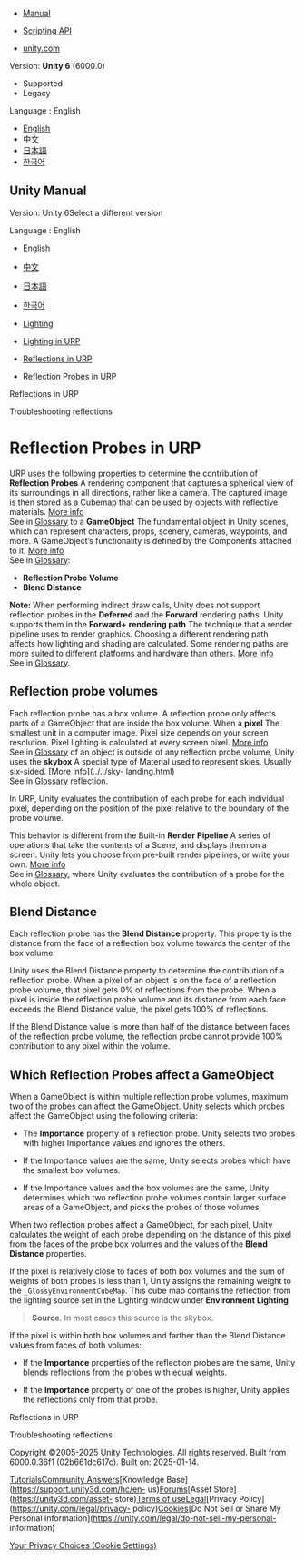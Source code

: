 [](https://docs.unity3d.com)

  * [Manual](../Manual/index.html)
  * [Scripting API](../ScriptReference/index.html)

  * [unity.com](https://unity.com/)

Version: **Unity 6** (6000.0)

  * Supported
  * Legacy

Language : English

  * [English](/Manual/urp/lighting/reflection-probes-introduction.html)
  * [中文](/cn/current/Manual/urp/lighting/reflection-probes-introduction.html)
  * [日本語](/ja/current/Manual/urp/lighting/reflection-probes-introduction.html)
  * [한국어](/kr/current/Manual/urp/lighting/reflection-probes-introduction.html)

[](https://docs.unity3d.com)

## Unity Manual

Version: Unity 6Select a different version

Language : English

  * [English](/Manual/urp/lighting/reflection-probes-introduction.html)
  * [中文](/cn/current/Manual/urp/lighting/reflection-probes-introduction.html)
  * [日本語](/ja/current/Manual/urp/lighting/reflection-probes-introduction.html)
  * [한국어](/kr/current/Manual/urp/lighting/reflection-probes-introduction.html)

  * [Lighting](../../LightingOverview.html)
  * [Lighting in URP](../../urp/lighting-landing.html)
  * [Reflections in URP](../../urp/lighting/reflection-probes.html)
  * Reflection Probes in URP

[](../../urp/lighting/reflection-probes.html)

Reflections in URP

[](../../urp/lighting/reflection-probes-troubleshooting.html)

Troubleshooting reflections

# Reflection Probes in URP

URP uses the following properties to determine the contribution of
**Reflection Probes** A rendering component that captures a spherical view of
its surroundings in all directions, rather like a camera. The captured image
is then stored as a Cubemap that can be used by objects with reflective
materials. [More info](../../class-ReflectionProbe.html)  
See in [Glossary](../../Glossary.html#ReflectionProbe) to a **GameObject** The
fundamental object in Unity scenes, which can represent characters, props,
scenery, cameras, waypoints, and more. A GameObject’s functionality is defined
by the Components attached to it. [More info](../../class-GameObject.html)  
See in [Glossary](../../Glossary.html#GameObject):

  * **Reflection Probe Volume**
  * **Blend Distance**

**Note:** When performing indirect draw calls, Unity does not support
reflection probes in the **Deferred** and the **Forward** rendering paths.
Unity supports them in the **Forward+** **rendering path** The technique that
a render pipeline uses to render graphics. Choosing a different rendering path
affects how lighting and shading are calculated. Some rendering paths are more
suited to different platforms and hardware than others. [More
info](../../RenderingPaths.html)  
See in [Glossary](../../Glossary.html#RenderingPath).

## Reflection probe volumes

Each reflection probe has a box volume. A reflection probe only affects parts
of a GameObject that are inside the box volume. When a **pixel** The smallest
unit in a computer image. Pixel size depends on your screen resolution. Pixel
lighting is calculated at every screen pixel. [More
info](../../ShadowPerformance.html)  
See in [Glossary](../../Glossary.html#pixel) of an object is outside of any
reflection probe volume, Unity uses the **skybox** A special type of Material
used to represent skies. Usually six-sided. [More info](../../sky-
landing.html)  
See in [Glossary](../../Glossary.html#Skybox) reflection.

In URP, Unity evaluates the contribution of each probe for each individual
pixel, depending on the position of the pixel relative to the boundary of the
probe volume.

This behavior is different from the Built-in **Render Pipeline** A series of
operations that take the contents of a Scene, and displays them on a screen.
Unity lets you choose from pre-built render pipelines, or write your own.
[More info](../../render-pipelines.html)  
See in [Glossary](../../Glossary.html#Renderpipeline), where Unity evaluates
the contribution of a probe for the whole object.

## Blend Distance

Each reflection probe has the **Blend Distance** property. This property is
the distance from the face of a reflection box volume towards the center of
the box volume.

Unity uses the Blend Distance property to determine the contribution of a
reflection probe. When a pixel of an object is on the face of a reflection
probe volume, that pixel gets 0% of reflections from the probe. When a pixel
is inside the reflection probe volume and its distance from each face exceeds
the Blend Distance value, the pixel gets 100% of reflections.

If the Blend Distance value is more than half of the distance between faces of
the reflection probe volume, the reflection probe cannot provide 100%
contribution to any pixel within the volume.

## Which Reflection Probes affect a GameObject

When a GameObject is within multiple reflection probe volumes, maximum two of
the probes can affect the GameObject. Unity selects which probes affect the
GameObject using the following criteria:

  * The **Importance** property of a reflection probe. Unity selects two probes with higher Importance values and ignores the others.

  * If the Importance values are the same, Unity selects probes which have the smallest box volumes.

  * If the Importance values and the box volumes are the same, Unity determines which two reflection probe volumes contain larger surface areas of a GameObject, and picks the probes of those volumes.

When two reflection probes affect a GameObject, for each pixel, Unity
calculates the weight of each probe depending on the distance of this pixel
from the faces of the probe box volumes and the values of the **Blend
Distance** properties.

If the pixel is relatively close to faces of both box volumes and the sum of
weights of both probes is less than 1, Unity assigns the remaining weight to
the `_GlossyEnvironmentCubeMap`. This cube map contains the reflection from
the lighting source set in the Lighting window under **Environment Lighting**
> **Source**. In most cases this source is the skybox.

If the pixel is within both box volumes and farther than the Blend Distance
values from faces of both volumes:

  * If the **Importance** properties of the reflection probes are the same, Unity blends reflections from the probes with equal weights.

  * If the **Importance** property of one of the probes is higher, Unity applies the reflections only from that probe.

[](../../urp/lighting/reflection-probes.html)

Reflections in URP

[](../../urp/lighting/reflection-probes-troubleshooting.html)

Troubleshooting reflections

Copyright ©2005-2025 Unity Technologies. All rights reserved. Built from
6000.0.36f1 (02b661dc617c). Built on: 2025-01-14.

[Tutorials](https://learn.unity.com/)[Community
Answers](https://answers.unity3d.com)[Knowledge
Base](https://support.unity3d.com/hc/en-
us)[Forums](https://forum.unity3d.com)[Asset Store](https://unity3d.com/asset-
store)[Terms of
use](https://docs.unity3d.com/Manual/TermsOfUse.html)[Legal](https://unity.com/legal)[Privacy
Policy](https://unity.com/legal/privacy-
policy)[Cookies](https://unity.com/legal/cookie-policy)[Do Not Sell or Share
My Personal Information](https://unity.com/legal/do-not-sell-my-personal-
information)

[Your Privacy Choices (Cookie Settings)](javascript:void\(0\);)

